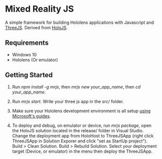 # Mixed Reality JS
A simple framework for building Hololens applications with Javascript and [ThreeJS](https://github.com/mrdoob/three.js/). Derived from [HoloJS](https://github.com/Microsoft/HoloJS).

## Requirements
* Windows 10
* Hololens (Or emulator)

## Getting Started

1. Run *npm install -g mrjs*, then *mrjs new your_app_name*, then *cd your_app_name*.

2. Run *mrjs start*. Write your three js app in the src/ folder.

3. Make sure your Hololens development environment is all setup [using Microsoft's guides](https://developer.microsoft.com/en-us/windows/holographic/getting_started).

4. To deploy and debug, on emulator or device, run  *mrjs package*, open the HoloJS solution located in the release/ folder in Visual Studio. Change the deployment app from HoloHost to ThreeJSApp (right click ThreeJSApp in Solution Exporer and click "set as StartUp project"). Build > Clean Solution. Build > Rebuild Solution. Select your deployment target (Device, or emulator) in the menu then deploy the ThreeJSApp.
